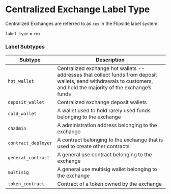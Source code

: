 # Centralized Exchange Label Type

Centralized Exchanges are referred to as `cex` in the Flipside label system.&#x20;

`label_type` = `cex`

### Label Subtypes

| Subtype             | Description                                                                                                                                                         |
| ------------------- | ------------------------------------------------------------------------------------------------------------------------------------------------------------------- |
| `hot_wallet`        | Centralized exchange hot wallets -- addresses that collect funds from deposit wallets, send withdrawals to customers, and hold the majority of the exchange’s funds |
| `deposit_wallet`    | Centralized exchange deposit wallets                                                                                                                                |
| `cold_wallet`       | A wallet used to hold rarely used funds belonging to the exchange                                                                                                   |
| `chadmin`           | A administration address belonging to the exchange                                                                                                                  |
| `contract_deployer` | A contract belonging to the exchange that is used to create other contracts                                                                                         |
| `general_contract`  | A general use contract belonging to the exchange                                                                                                                    |
| `multisig`          | A general use multisig wallet belonging to the exchange                                                                                                             |
| `token_contract`    | Contract of a token owned by the exchange                                                                                                                           |

